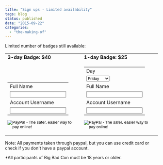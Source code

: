 ```yaml
---
title: "Sign ups - Limited availability"
tags: blog
status: published
date: "2015-09-22"
categories: 
  - "the-making-of"
---
```


Limited number of badges still available:

<table><tbody><tr><td><strong>3-day Badge: $40</strong></td><td><strong>1-day Badge: $25</strong></td></tr><tr><td valign="bottom"><form target="paypal" action="https://www.paypal.com/cgi-bin/webscr" method="post"><input type="hidden" name="cmd" value="_s-xclick"><input type="hidden" name="hosted_button_id" value="RKNGTHTMQJUTL"><table><tbody><tr><td><input type="hidden" name="on0" value="Full Name">Full Name</td></tr><tr><td><input type="text" name="os0" maxlength="200"></td></tr><tr><td><input type="hidden" name="on1" value="Account Username">Account Username</td></tr><tr><td><input type="text" name="os1" maxlength="200"></td></tr></tbody></table><input type="image" src="https://www.paypalobjects.com/en_US/i/btn/btn_cart_LG.gif" border="0" name="submit" alt="PayPal - The safer, easier way to pay online!"></form></td><td><form target="paypal" action="https://www.paypal.com/cgi-bin/webscr" method="post"><input type="hidden" name="cmd" value="_s-xclick"><input type="hidden" name="hosted_button_id" value="BDYFGEFTLK648"><table><tbody><tr><td><input type="hidden" name="on0" value="Day">Day</td></tr><tr><td><select name="os0"><option value="Friday">Friday </option><option value="Saturday">Saturday </option><option value="Sunday">Sunday</option></select></td></tr><tr><td><input type="hidden" name="on1" value="Full Name">Full Name</td></tr><tr><td><input type="text" name="os1" maxlength="200"></td></tr><tr><td><input type="hidden" name="on2" value="Account Username">Account Username</td></tr><tr><td><input type="text" name="os2" maxlength="200"></td></tr></tbody></table><input type="image" src="https://www.paypalobjects.com/en_US/i/btn/btn_cart_LG.gif" border="0" name="submit" alt="PayPal - The safer, easier way to pay online!"></form><div></div></td></tr></tbody></table>

Note: All payments taken through paypal, but you can use credit card or check if you don't have a paypal account.

\*All participants of Big Bad Con must be 18 years or older.

